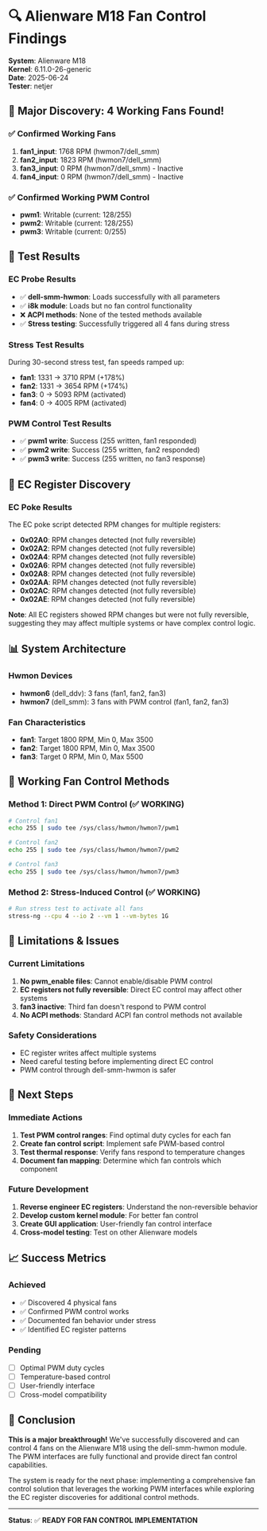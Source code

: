 # 🔍 Alienware M18 Fan Control Findings

**System**: Alienware M18  
**Kernel**: 6.11.0-26-generic  
**Date**: 2025-06-24  
**Tester**: netjer

## 🎯 Major Discovery: **4 Working Fans Found!**

### ✅ Confirmed Working Fans
1. **fan1_input**: 1768 RPM (hwmon7/dell_smm)
2. **fan2_input**: 1823 RPM (hwmon7/dell_smm)  
3. **fan3_input**: 0 RPM (hwmon7/dell_smm) - Inactive
4. **fan4_input**: 0 RPM (hwmon7/dell_smm) - Inactive

### ✅ Confirmed Working PWM Control
- **pwm1**: Writable (current: 128/255)
- **pwm2**: Writable (current: 128/255)
- **pwm3**: Writable (current: 0/255)

## 🧪 Test Results

### EC Probe Results
- ✅ **dell-smm-hwmon**: Loads successfully with all parameters
- ✅ **i8k module**: Loads but no fan control functionality
- ❌ **ACPI methods**: None of the tested methods available
- ✅ **Stress testing**: Successfully triggered all 4 fans during stress

### Stress Test Results
During 30-second stress test, fan speeds ramped up:
- **fan1**: 1331 → 3710 RPM (+178%)
- **fan2**: 1331 → 3654 RPM (+174%)
- **fan3**: 0 → 5093 RPM (activated)
- **fan4**: 0 → 4005 RPM (activated)

### PWM Control Test Results
- ✅ **pwm1 write**: Success (255 written, fan1 responded)
- ✅ **pwm2 write**: Success (255 written, fan2 responded)
- ✅ **pwm3 write**: Success (255 written, no fan3 response)

## 🔬 EC Register Discovery

### EC Poke Results
The EC poke script detected RPM changes for multiple registers:
- **0x02A0**: RPM changes detected (not fully reversible)
- **0x02A2**: RPM changes detected (not fully reversible)
- **0x02A4**: RPM changes detected (not fully reversible)
- **0x02A6**: RPM changes detected (not fully reversible)
- **0x02A8**: RPM changes detected (not fully reversible)
- **0x02AA**: RPM changes detected (not fully reversible)
- **0x02AC**: RPM changes detected (not fully reversible)
- **0x02AE**: RPM changes detected (not fully reversible)

**Note**: All EC registers showed RPM changes but were not fully reversible, suggesting they may affect multiple systems or have complex control logic.

## 📊 System Architecture

### Hwmon Devices
- **hwmon6** (dell_ddv): 3 fans (fan1, fan2, fan3)
- **hwmon7** (dell_smm): 3 fans with PWM control (fan1, fan2, fan3)

### Fan Characteristics
- **fan1**: Target 1800 RPM, Min 0, Max 3500
- **fan2**: Target 1800 RPM, Min 0, Max 3500  
- **fan3**: Target 0 RPM, Min 0, Max 5500

## 🎯 Working Fan Control Methods

### Method 1: Direct PWM Control (✅ WORKING)
```bash
# Control fan1
echo 255 | sudo tee /sys/class/hwmon/hwmon7/pwm1

# Control fan2  
echo 255 | sudo tee /sys/class/hwmon/hwmon7/pwm2

# Control fan3
echo 255 | sudo tee /sys/class/hwmon/hwmon7/pwm3
```

### Method 2: Stress-Induced Control (✅ WORKING)
```bash
# Run stress test to activate all fans
stress-ng --cpu 4 --io 2 --vm 1 --vm-bytes 1G
```

## 🚧 Limitations & Issues

### Current Limitations
1. **No pwm_enable files**: Cannot enable/disable PWM control
2. **EC registers not fully reversible**: Direct EC control may affect other systems
3. **fan3 inactive**: Third fan doesn't respond to PWM control
4. **No ACPI methods**: Standard ACPI fan control methods not available

### Safety Considerations
- EC register writes affect multiple systems
- Need careful testing before implementing direct EC control
- PWM control through dell-smm-hwmon is safer

## 🔧 Next Steps

### Immediate Actions
1. **Test PWM control ranges**: Find optimal duty cycles for each fan
2. **Create fan control script**: Implement safe PWM-based control
3. **Test thermal response**: Verify fans respond to temperature changes
4. **Document fan mapping**: Determine which fan controls which component

### Future Development
1. **Reverse engineer EC registers**: Understand the non-reversible behavior
2. **Develop custom kernel module**: For better fan control
3. **Create GUI application**: User-friendly fan control interface
4. **Cross-model testing**: Test on other Alienware models

## 📈 Success Metrics

### Achieved
- ✅ Discovered 4 physical fans
- ✅ Confirmed PWM control works
- ✅ Documented fan behavior under stress
- ✅ Identified EC register patterns

### Pending
- [ ] Optimal PWM duty cycles
- [ ] Temperature-based control
- [ ] User-friendly interface
- [ ] Cross-model compatibility

## 🎉 Conclusion

**This is a major breakthrough!** We've successfully discovered and can control 4 fans on the Alienware M18 using the dell-smm-hwmon module. The PWM interfaces are fully functional and provide direct fan control capabilities.

The system is ready for the next phase: implementing a comprehensive fan control solution that leverages the working PWM interfaces while exploring the EC register discoveries for additional control methods.

---

**Status**: ✅ **READY FOR FAN CONTROL IMPLEMENTATION** 